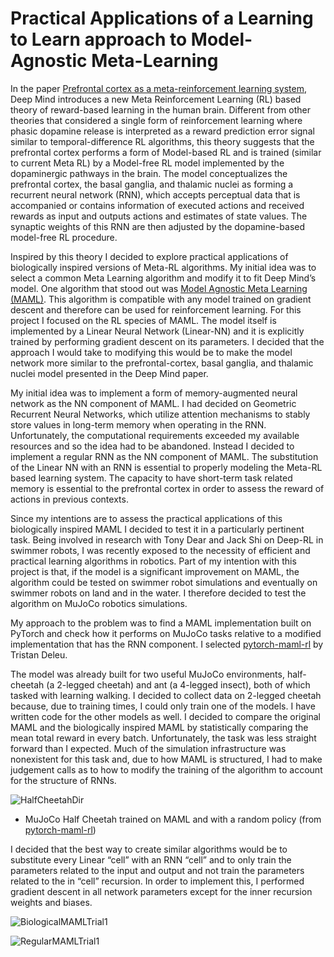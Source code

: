 # Practical Applications of a Learning to Learn approach to Model-Agnostic Meta-Learning 


In the paper [Prefrontal cortex as a meta-reinforcement learning system](https://www.nature.com/articles/s41593-018-0147-8), Deep Mind introduces a new Meta Reinforcement Learning (RL) based theory of reward-based learning in the human brain. Different from other theories that considered a single form of reinforcement learning where phasic dopamine release is interpreted as a reward prediction error signal similar to temporal-difference RL algorithms, this theory suggests that the prefrontal cortex performs a form of Model-based RL and is trained (similar to current Meta RL) by a Model-free RL model implemented by the dopaminergic pathways in the brain. The model conceptualizes the prefrontal cortex, the basal ganglia, and thalamic nuclei as forming a recurrent neural network (RNN), which accepts perceptual data that is accompanied or contains information of executed actions and received rewards as input and outputs actions and estimates of state values. The synaptic weights of this RNN are then adjusted by the dopamine-based model-free RL procedure.

Inspired by this theory I decided to explore practical applications of biologically inspired versions of Meta-RL algorithms. My initial idea was to select a common Meta Learning algorithm and modify it to fit Deep Mind’s model. One algorithm that stood out was [Model Agnostic Meta Learning (MAML)](https://arxiv.org/abs/1703.03400). This algorithm is compatible with any model trained on gradient descent and therefore can be used for reinforcement learning. For this project I focused on the RL species of MAML. The model itself is implemented by a Linear Neural Network (Linear-NN) and it is explicitly trained by performing gradient descent on its parameters. I decided that the approach I would take to modifying this would be to make the model network more similar to the prefrontal-cortex, basal ganglia, and thalamic nuclei model presented in the Deep Mind paper. 

My initial idea was to implement a form of memory-augmented neural network as the NN component of MAML. I had decided on Geometric Recurrent Neural Networks, which utilize attention mechanisms to stably store values in long-term memory when operating in the RNN. Unfortunately, the computational requirements exceeded my available resources and so the idea had to be abandoned. Instead I decided to implement a regular RNN as the NN component of MAML. The substitution of the Linear NN with an RNN is essential to properly modeling the Meta-RL based learning system. The capacity to have short-term task related memory is essential to the prefrontal cortex in order to assess the reward of actions in previous contexts.

Since my intentions are to assess the practical applications of this biologically inspired MAML I decided to test it in a particularly pertinent task. Being involved in research with Tony Dear and Jack Shi on Deep-RL in swimmer robots, I was recently exposed to the necessity of efficient and practical learning algorithms in robotics. Part of my intention with this project is that, if the model is a significant improvement on MAML, the algorithm could be tested on swimmer robot simulations and eventually on swimmer robots on land and in the water. I therefore decided to test the algorithm on MuJoCo robotics simulations.

My approach to the problem was to find a MAML implementation built on PyTorch and check how it performs on MuJoCo tasks relative to a modified implementation that has the RNN component. I selected [pytorch-maml-rl](https://github.com/tristandeleu/pytorch-maml-rl) by Tristan Deleu.

The model was already built for two useful MuJoCo environments, half-cheetah (a 2-legged cheetah) and ant (a 4-legged insect), both of which tasked with learning walking. I decided to collect data on 2-legged cheetah because, due to training times, I could only train one of the models. I have written code for the other models as well. I decided to compare the original MAML and the biologically inspired MAML by statistically comparing the mean total reward in every batch. Unfortunately, the task was less straight forward than I expected. Much of the simulation infrastructure was nonexistent for this task and, due to how MAML is structured, I had to make judgement calls as to how to modify the training of the algorithm to account for the structure of RNNs.

![HalfCheetahDir](https://raw.githubusercontent.com/JRPCF/Learning-to-Learn-using-Model-Agnostic-Meta-Learning-with-Non-Episodic-Memory/master/_assets/halfcheetahdir.gif)
- MuJoCo Half Cheetah trained on MAML and with a random policy (from [pytorch-maml-rl](https://github.com/tristandeleu/pytorch-maml-rl))

I decided that the best way to create similar algorithms would be to substitute every Linear “cell” with an RNN “cell” and to only train the parameters related to the input and output and not train the parameters related to the in “cell” recursion. In order to implement this, I performed gradient descent in all network parameters except for the inner recursion weights and biases.

![BiologicalMAMLTrial1](https://raw.githubusercontent.com/JRPCF/Learning-to-Learn-using-Model-Agnostic-Meta-Learning-with-Non-Episodic-Memory/master/_assets/BiologicalMAMLTrial1.png)

![RegularMAMLTrial1](https://raw.githubusercontent.com/JRPCF/Learning-to-Learn-using-Model-Agnostic-Meta-Learning-with-Non-Episodic-Memory/master/_assets/RegularMAMLTrial1.png)
